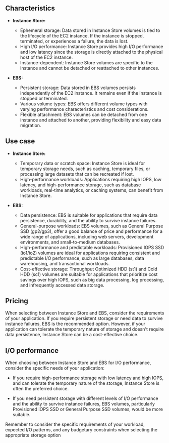 ## Characteristics

- **Instance Store:**
  - Ephemeral storage: Data stored in Instance Store volumes is tied to the lifecycle of the EC2 instance. If the instance is stopped, terminated, or experiences a failure, the data is lost.
  - High I/O performance: Instance Store provides high I/O performance and low latency since the storage is directly attached to the physical host of the EC2 instance.
  - Instance-dependent: Instance Store volumes are specific to the instance and cannot be detached or reattached to other instances.

- **EBS:**
  - Persistent storage: Data stored in EBS volumes persists independently of the EC2 instance. It remains even if the instance is stopped or terminated.
  - Various volume types: EBS offers different volume types with varying performance characteristics and cost considerations.
  - Flexible attachment: EBS volumes can be detached from one instance and attached to another, providing flexibility and easy data migration.

## Use case

- **Instance Store:**
  - Temporary data or scratch space: Instance Store is ideal for temporary storage needs, such as caching, temporary files, or processing large datasets that can be recreated if lost.
  - High-performance workloads: Applications requiring high IOPS, low latency, and high-performance storage, such as database workloads, real-time analytics, or caching systems, can benefit from Instance Store.

- **EBS:**
  - Data persistence: EBS is suitable for applications that require data persistence, durability, and the ability to survive instance failures.
  - General-purpose workloads: EBS volumes, such as General Purpose SSD (gp2/gp3), offer a good balance of price and performance for a wide range of applications, including web servers, development environments, and small-to-medium databases.
  - High-performance and predictable workloads: Provisioned IOPS SSD (io1/io2) volumes are ideal for applications requiring consistent and predictable I/O performance, such as large databases, data warehousing, and transactional workloads.
  - Cost-effective storage: Throughput Optimized HDD (st1) and Cold HDD (sc1) volumes are suitable for applications that prioritize cost savings over high IOPS, such as big data processing, log processing, and infrequently accessed data storage.


## Pricing

When selecting between Instance Store and EBS, consider the requirements of your application. If you require persistent storage or need data to survive instance failures, EBS is the recommended option. However, if your application can tolerate the temporary nature of storage and doesn't require data persistence, Instance Store can be a cost-effective choice.

## I/O performance

When choosing between Instance Store and EBS for I/O performance, consider the specific needs of your application:

- If you require high-performance storage with low latency and high IOPS, and can tolerate the temporary nature of the storage, Instance Store is often the preferred choice.

- If you need persistent storage with different levels of I/O performance and the ability to survive instance failures, EBS volumes, particularly Provisioned IOPS SSD or General Purpose SSD volumes, would be more suitable.

Remember to consider the specific requirements of your workload, expected I/O patterns, and any budgetary constraints when selecting the appropriate storage option